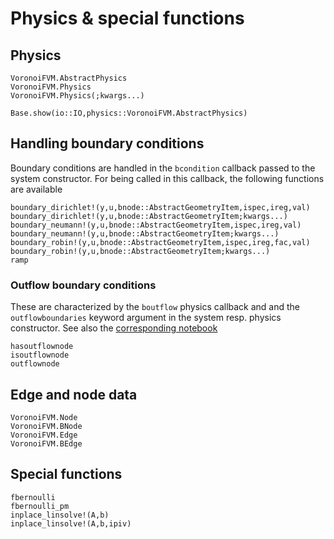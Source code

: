 # Physics & special functions

## Physics
```@docs
VoronoiFVM.AbstractPhysics
VoronoiFVM.Physics
VoronoiFVM.Physics(;kwargs...)

Base.show(io::IO,physics::VoronoiFVM.AbstractPhysics)
```
## Handling boundary conditions
Boundary conditions are handled in the  `bcondition` callback passed to the system constructor.
For being called in this callback, the following  functions are available

```@docs
boundary_dirichlet!(y,u,bnode::AbstractGeometryItem,ispec,ireg,val)
boundary_dirichlet!(y,u,bnode::AbstractGeometryItem;kwargs...)
boundary_neumann!(y,u,bnode::AbstractGeometryItem,ispec,ireg,val)
boundary_neumann!(y,u,bnode::AbstractGeometryItem;kwargs...)
boundary_robin!(y,u,bnode::AbstractGeometryItem,ispec,ireg,fac,val)
boundary_robin!(y,u,bnode::AbstractGeometryItem;kwargs...)
ramp
```

### Outflow boundary conditions
These are characterized by the `boutflow` physics callback and 
and the `outflowboundaries` keyword argument in the system
resp. physics constructor. See also the 
[corresponding notebook](https://j-fu.github.io/VoronoiFVM.jl/dev/nbhtml/outflow/)

```@docs
hasoutflownode
isoutflownode
outflownode
```

## Edge and node data
```@docs
VoronoiFVM.Node
VoronoiFVM.BNode
VoronoiFVM.Edge
VoronoiFVM.BEdge
```

## Special functions
```@docs
fbernoulli
fbernoulli_pm
inplace_linsolve!(A,b)
inplace_linsolve!(A,b,ipiv)
```
